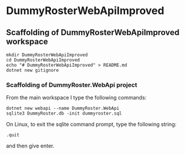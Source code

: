 # DummyRosterWebApiImproved

## Scaffolding of DummyRosterWebApiImproved workspace

```shell
mkdir DummyRosterWebApiImproved
cd DummyRosterWebApiImproved
echo "# DummyRosterWebApiImproved" > README.md
dotnet new gitignore
```

### Scaffolding of DummyRoster.WebApi project

From the main workspace I type the following commands:

```shell
dotnet new webapi --name DummyRoster.WebApi
sqlite3 DummyRoster.db -init dummyroster.sql
```

On Linux, to exit the sqlite command prompt, type the following string:

```text
.quit
```

and then give enter.
